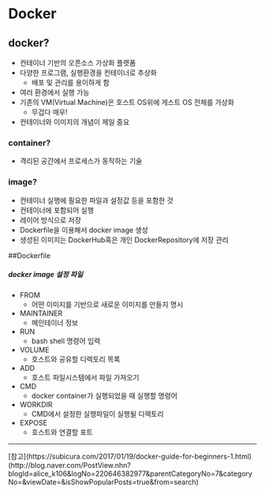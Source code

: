 # Docker

## docker?
* 컨테이너 기반의 오픈소스 가상화 플랫폼
* 다양한 프로그램, 실행환경을 컨테이너로 추상화
    * 배포 및 관리를 용이하게 함
* 여러 환경에서 실행 가능
* 기존의 VM(Virtual Machine)은 호스트 OS위에 게스트 OS 전체를 가상화
    * 무겁다 매우!
* 컨테이너와 이미지의 개념이 제일 중요

### container?
* 격리된 공간에서 프로세스가 동작하는 기술

### image?
* 컨테이너 실행에 필요한 파일과 설정값 등을 포함한 것
* 컨테이너에 포함되어 실행
* 레이어 방식으로 저장
* Dockerfile을 이용해서 docker image 생성
* 생성된 이미지는 DockerHub혹은 개인 DockerRepository에 저장 관리

##Dockerfile
##### docker image 설정 파일
* FROM
    * 어떤 이미지를 기반으로 새로운 이미지를 만들지 명시
* MAINTAINER
    * 메인테이너 정보
* RUN
    * bash shell 명령어 입력
* VOLUME
    * 호스트와 공유할 디렉토리 목록
* ADD
    * 호스트 파일시스템에서 파일 가져오기
* CMD
    * docker container가 실행되었을 때 실행할 명령어
* WORKDIR
    * CMD에서 설정한 실행파일이 실행될 디렉토리
* EXPOSE
    * 호스트와 연결할 포트
    

<hr/>
[참고](https://subicura.com/2017/01/19/docker-guide-for-beginners-1.html)
     (http://blog.naver.com/PostView.nhn?blogId=alice_k106&logNo=220646382977&parentCategoryNo=7&categoryNo=&viewDate=&isShowPopularPosts=true&from=search) 